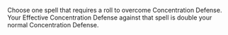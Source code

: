 Choose one spell that requires a roll to overcome Concentration Defense. Your Effective Concentration Defense against that spell is double your normal Concentration Defense.